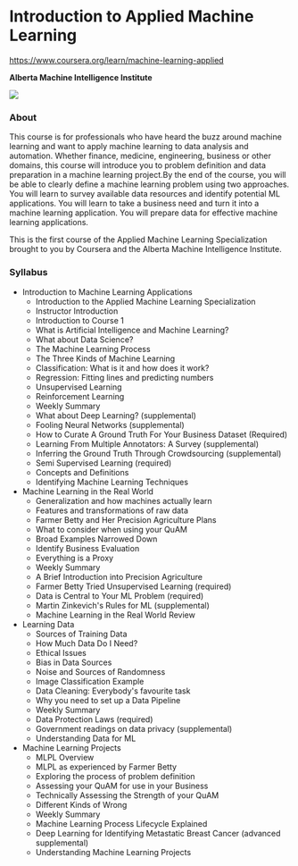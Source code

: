 # Introduction to Applied Machine Learning

https://www.coursera.org/learn/machine-learning-applied

**Alberta Machine Intelligence Institute**

![](https://d3njjcbhbojbot.cloudfront.net/api/utilities/v1/imageproxy/https://s3.amazonaws.com/coursera-course-photos/bd/5ffa7dc5044d0faf48167516ba55f1/ML-Intro-to-Machine-Learning_1.jpg?auto=format%2Ccompress&dpr=1&w=330&h=330&q=25&fit=fill)

### About
This course is for professionals who have heard the buzz around machine learning and want to apply machine learning to data analysis and automation. Whether finance, medicine, engineering, business or other domains, this course will introduce you to problem definition and data preparation in a machine learning project.By the end of the course, you will be able to clearly define a machine learning problem using two approaches. You will learn to survey available data resources and identify potential ML applications. You will learn to take a business need and turn it into a machine learning application. You will prepare data for effective machine learning applications.

This is the first course of the Applied Machine Learning Specialization brought to you by Coursera and the Alberta Machine Intelligence Institute.

### Syllabus

- Introduction to Machine Learning Applications
  - Introduction to the Applied Machine Learning Specialization
  - Instructor Introduction
  - Introduction to Course 1
  - What is Artificial Intelligence and Machine Learning?
  - What about Data Science?
  - The Machine Learning Process
  - The Three Kinds of Machine Learning
  - Classification: What is it and how does it work?
  - Regression: Fitting lines and predicting numbers
  - Unsupervised Learning
  - Reinforcement Learning
  - Weekly Summary
  - What about Deep Learning? (supplemental)
  - Fooling Neural Networks (supplemental)
  - How to Curate A Ground Truth For Your Business Dataset (Required)
  - Learning From Multiple Annotators: A Survey (supplemental)
  - Inferring the Ground Truth Through Crowdsourcing (supplemental)
  - Semi Supervised Learning (required)
  - Concepts and Definitions
  - Identifying Machine Learning Techniques
- Machine Learning in the Real World
  - Generalization and how machines actually learn
  - Features and transformations of raw data
  - Farmer Betty and Her Precision Agriculture Plans
  - What to consider when using your QuAM
  - Broad Examples Narrowed Down
  - Identify Business Evaluation
  - Everything is a Proxy
  - Weekly Summary
  - A Brief Introduction into Precision Agriculture
  - Farmer Betty Tried Unsupervised Learning (required)
  - Data is Central to Your ML Problem (required)
  - Martin Zinkevich's Rules for ML (supplemental)
  - Machine Learning in the Real World Review
- Learning Data
  - Sources of Training Data
  - How Much Data Do I Need?
  - Ethical Issues
  - Bias in Data Sources
  - Noise and Sources of Randomness
  - Image Classification Example
  - Data Cleaning: Everybody's favourite task
  - Why you need to set up a Data Pipeline
  - Weekly Summary
  - Data Protection Laws (required)
  - Government  readings on data privacy (supplemental)
  - Understanding Data for ML
- Machine Learning Projects 
  - MLPL Overview
  - MLPL as experienced by Farmer Betty
  - Exploring the process of problem definition
  - Assessing your QuAM for use in your Business
  - Technically Assessing the Strength of your QuAM
  - Different Kinds of Wrong
  - Weekly Summary
  - Machine Learning Process Lifecycle Explained
  - Deep Learning for Identifying Metastatic Breast Cancer (advanced supplemental)
  - Understanding Machine Learning Projects
